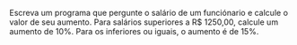 Escreva um programa que pergunte o salário de um funciónario e calcule o valor de seu aumento.
Para salários superiores a R$ 1250,00, calcule um aumento de 10%.
Para os inferiores ou iguais, o aumento é de 15%.